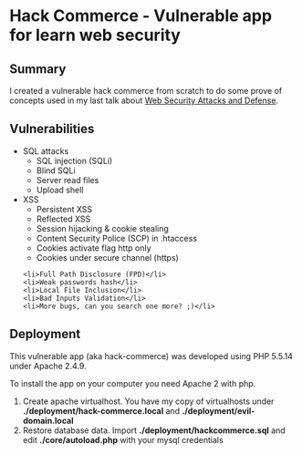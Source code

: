 <h1>Hack Commerce - Vulnerable app for learn web security</h1>
<h2>Summary</h2>
<p>I created a vulnerable hack commerce from scratch to do some prove of concepts used in my last talk about <a href="http://www.slideshare.net/ginx/web-security-attacks-and-defense">Web Security Attacks and Defense</a>.</p>
<h2>Vulnerabilities</h2>
<ul>
	<li>
		SQL attacks
		<ul>
			<li>SQL injection (SQLi)</li>
			<li>Blind SQLi</li>
			<li>Server read files</li>
			<li>Upload shell</li>
		</ul>
	</li>
	<li>
		XSS
		<ul>
			<li>Persistent XSS</li>
			<li>Reflected XSS</li>		
			<li>Session hijacking & cookie stealing</li>
			<li>Content Security Police (SCP) in .htaccess</li>
			<li>Cookies activate flag http only</li>
			<li>Cookies under secure channel (https)</li>
		</ul>
	</li>
	
	<li>Full Path Disclosure (FPD)</li>
	<li>Weak passwords hash</li>
	<li>Local File Inclusion</li>
	<li>Bad Inputs Validation</li>
	<li>More bugs, can you search one more? ;)</li>
</ul>

<h2>Deployment</h2>
<p>This vulnerable app (aka hack-commerce) was developed using PHP 5.5.14 under Apache 2.4.9.</p>
<p>To install the app on your computer you need Apache 2 with php.</p>

<ol>
	<li>Create apache virtualhost. You have my copy of virtualhosts under <strong>./deployment/hack-commerce.local</strong> and <strong>./deployment/evil-domain.local</strong></li>
	<li>Restore database data. Import <strong>./deployment/hackcommerce.sql</strong> and edit <strong>./core/autoload.php</strong> with your mysql credentials</li>
</ol>